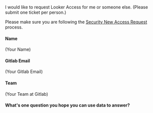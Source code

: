 
I would like to request Looker Access for me or someone else. 
(Please submit one ticket per person.)

Please make sure you are following the [Security New Access Request](https://gitlab.com/gitlab-com/access-requests/issues/new?issue%5Bassignee_id%5D=&issue%5Bmilestone_id%5D=) process.

#### Name

(Your Name)

#### Gitlab Email

(Your Gitlab Email)

#### Team

(Your Team at Gitlab)

#### What's one question you hope you can use data to answer? 